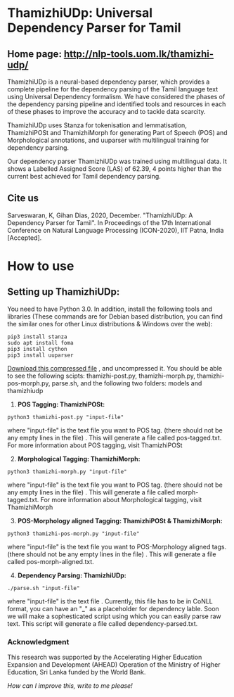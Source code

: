 # ThamizhiUDp: Universal Dependency Parser for Tamil
## Home page: http://nlp-tools.uom.lk/thamizhi-udp/

ThamizhiUDp is a neural-based dependency parser, which provides a complete pipeline for the dependency parsing of the Tamil language text using Universal Dependency formalism. We have considered the phases of the dependency parsing pipeline and identified tools and resources in each of these phases to improve the accuracy and to tackle data scarcity.

ThamizhiUDp uses Stanza for tokenisation and lemmatisation, ThamizhiPOSt and ThamizhiMorph for generating Part of Speech (POS) and Morphological annotations, and uuparser with multilingual training for dependency parsing.

Our dependency parser ThamizhiUDp was trained using multilingual data. It shows a Labelled Assigned Score (LAS) of 62.39, 4 points higher than the current best achieved for Tamil dependency parsing. 

## Cite us
Sarveswaran, K, Gihan Dias, 2020, December. "ThamizhiUDp: A Dependency Parser for Tamil". In Proceedings of the 17th International Conference on Natural Language Processing (ICON-2020), IIT Patna, India [Accepted].

# How to use

## Setting up ThamizhiUDp:
You need to have Python 3.0. In addition, install the following tools and libraries (These commands are for Debian based distribution, you can find the similar ones for other Linux distributions & Windows over the web):
```
pip3 install stanza
sudo apt install foma
pip3 install cython
pip3 install uuparser
```
[Download this compressed file](http://nlp-tools.uom.lk/thamizhi-udp/thamizhi-pos-morph-ud-parsers.zip) , and uncompressed it. You should be able to see the following scipts: thamizhi-post.py, thamizhi-morph.py, thamizhi-pos-morph.py, parse.sh, and the following two folders: models and thamizhiudp


1. **POS Tagging: ThamizhiPOSt:**
```
python3 thamizhi-post.py "input-file"
```
where "input-file" is the text file you want to POS tag. (there should not be any empty lines in the file) . This will generate a file called pos-tagged.txt. For more information about POS tagging, visit ThamizhiPOSt

2. **Morphological Tagging: ThamizhiMorph:**
```
python3 thamizhi-morph.py "input-file"
```
where "input-file" is the text file you want to POS tag. (there should not be any empty lines in the file) . This will generate a file called morph-tagged.txt. For more information about Morphological tagging, visit ThamizhiMorph

3. **POS-Morphology aligned Tagging: ThamizhiPOSt & ThamizhiMorph:**
```
python3 thamizhi-pos-morph.py "input-file"
```
where "input-file" is the text file you want to POS-Morphology aligned tags. (there should not be any empty lines in the file) . This will generate a file called pos-morph-aligned.txt.

4. **Dependency Parsing: ThamizhiUDp:**
```
./parse.sh "input-file"
```
where "input-file" is the text file . Currently, this file has to be in CoNLL format, you can have an "_" as a placeholder for dependency lable. Soon we will make a sophesticated script using which you can easily parse raw text. This script will generate a file called dependency-parsed.txt.

### Acknowledgment
This research was supported by the Accelerating Higher Education Expansion and Development (AHEAD) Operation of the Ministry of Higher Education, Sri Lanka funded by the World Bank.

*How can I improve this, write to me please!*

